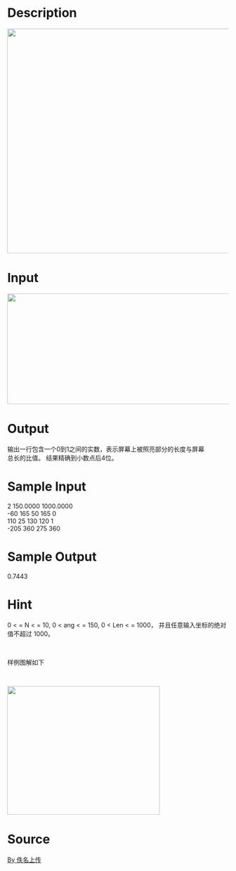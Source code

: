 
# Description

<div class="content"><p><img width="710" height="512" alt="" src="/source/bzoj/4483/img/aHR0cHM6Ly9seWRzeS5jb20vSnVkZ2VPbmxpbmUvdXBsb2FkLzIwMTYwNC8xLnBuZw==.png"/></p></div>

# Input

<div class="content"><p><img width="710" height="252" alt="" src="/source/bzoj/4483/img/aHR0cHM6Ly9seWRzeS5jb20vSnVkZ2VPbmxpbmUvdXBsb2FkLzIwMTYwNC8yLnBuZw==.png"/></p></div>

# Output

<div class="content"><p>输出一行包含一个0到1之间的实数，表示屏幕上被照亮部分的长度与屏幕<br/>
总长的比值。 结果精确到小数点后4位。</p></div>

# Sample Input

<div class="content"><span class="sampledata">2 150.0000 1000.0000<br/>
-60 165 50 165 0<br/>
110 25 130 120 1<br/>
-205 360 275 360</span></div>

# Sample Output

<div class="content"><span class="sampledata">0.7443</span></div>

# Hint

<div class="content"><p></p><p>0 &lt; = N &lt; = 10, 0 &lt; ang &lt; = 150, 0 &lt; Len &lt; = 1000， 并且任意输入坐标的绝对值不超过 1000。</p><br/>
<p>样例图解如下</p><br/>
<p><img width="347" height="293" alt="" src="/source/bzoj/4483/img/aHR0cHM6Ly9seWRzeS5jb20vSnVkZ2VPbmxpbmUvdXBsb2FkLzIwMTYwNC8zLnBuZw==.png"/></p><p></p></div>

# Source

<div class="content"><p><a href="problemset.php?search=By 佚名上传">By 佚名上传</a></p></div>

